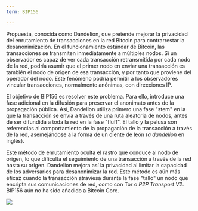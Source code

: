 ```yaml
---
term: BIP156

---
```

Propuesta, conocida como Dandelion, que pretende mejorar la privacidad del enrutamiento de transacciones en la red Bitcoin para contrarrestar la desanonimización. En el funcionamiento estándar de Bitcoin, las transacciones se transmiten inmediatamente a múltiples nodos. Si un observador es capaz de ver cada transacción retransmitida por cada nodo de la red, podría asumir que el primer nodo en enviar una transacción es también el nodo de origen de esa transacción, y por tanto que proviene del operador del nodo. Este fenómeno podría permitir a los observadores vincular transacciones, normalmente anónimas, con direcciones IP.

El objetivo de BIP156 es resolver este problema. Para ello, introduce una fase adicional en la difusión para preservar el anonimato antes de la propagación pública. Así, Dandelion utiliza primero una fase "stem" en la que la transacción se envía a través de una ruta aleatoria de nodos, antes de ser difundida a toda la red en la fase "fluff". El tallo y la pelusa son referencias al comportamiento de la propagación de la transacción a través de la red, asemejándose a la forma de un diente de león (*a dandelion* en inglés).

Este método de enrutamiento oculta el rastro que conduce al nodo de origen, lo que dificulta el seguimiento de una transacción a través de la red hasta su origen. Dandelion mejora así la privacidad al limitar la capacidad de los adversarios para desanonimizar la red. Este método es aún más eficaz cuando la transacción atraviesa durante la fase "tallo" un nodo que encripta sus comunicaciones de red, como con Tor o *P2P Transport V2*. BIP156 aún no ha sido añadido a Bitcoin Core.

![](../../dictionnaire/assets/36.webp)